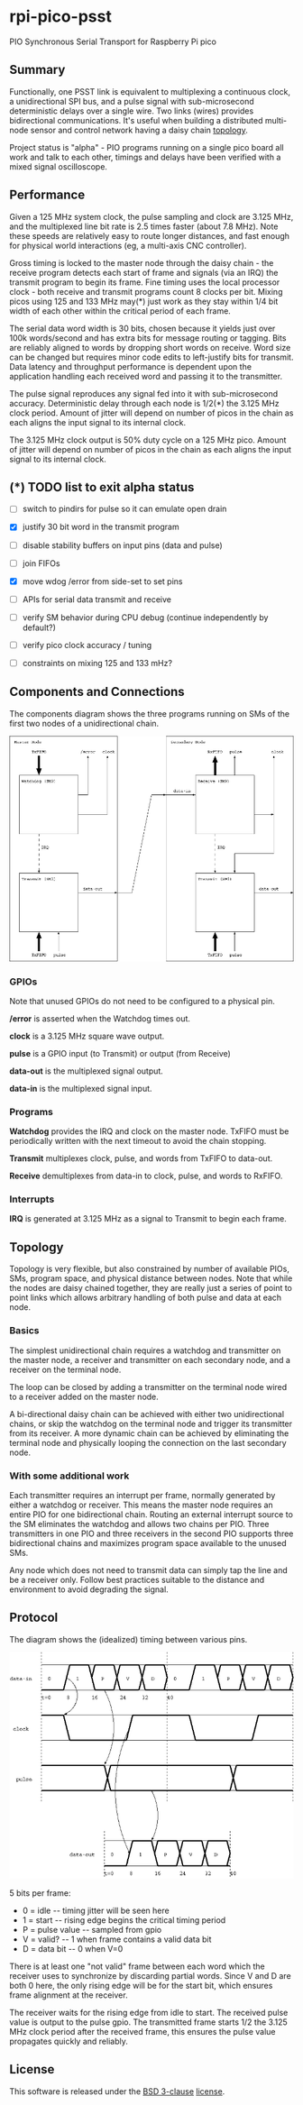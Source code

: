 # rpi-pico-psst
PIO Synchronous Serial Transport for Raspberry Pi pico


## Summary

Functionally, one PSST link is equivalent to multiplexing a continuous
clock, a unidirectional SPI bus, and a pulse signal with
sub-microsecond deterministic delays over a single wire.
Two links (wires) provides bidirectional communications.
It's useful when building a distributed multi-node sensor and control
network having a daisy chain [topology](#Topology).

Project status is "alpha" - PIO programs running on a single pico board
all work and talk to each other, timings and delays have been verified
with a mixed signal oscilloscope.


## Performance

Given a 125 MHz system clock, the pulse sampling and clock are 3.125
MHz, and the multiplexed line bit rate is 2.5 times faster (about 7.8
MHz).
Note these speeds are relatively easy to route longer distances, and
fast enough for physical world interactions (eg, a multi-axis CNC
controller).

Gross timing is locked to the master node through the daisy chain -
the receive program detects each start of frame and signals (via an
IRQ) the transmit program to begin its frame.
Fine timing uses the local processor clock - both receive and transmit
programs count 8 clocks per bit.
Mixing picos using 125 and 133 MHz may(*) just work as they stay within
1/4 bit width of each other within the critical period of each frame.

The serial data word width is 30 bits, chosen because it yields just
over 100k words/second and has extra bits for message routing or
tagging.
Bits are reliably aligned to words by dropping short words on receive.
Word size can be changed but requires minor code edits to left-justify
bits for transmit.
Data latency and throughput performance is dependent upon the
application handling each received word and passing it to the
transmitter.

The pulse signal reproduces any signal fed into it with sub-microsecond
accuracy.
Deterministic delay through each node is 1/2(*) the 3.125 MHz clock
period.
Amount of jitter will depend on number of picos in the chain as each
aligns the input signal to its internal clock.

The 3.125 MHz clock output is 50% duty cycle on a 125 MHz pico.
Amount of jitter will depend on number of picos in the chain as each
aligns the input signal to its internal clock.


## (*) TODO list to exit alpha status

- [ ] switch to pindirs for pulse so it can emulate open drain
- [x] justify 30 bit word in the transmit program
- [ ] disable stability buffers on input pins (data and pulse)
- [ ] join FIFOs
- [x] move wdog /error from side-set to set pins
- [ ] APIs for serial data transmit and receive
- [ ] verify SM behavior during CPU debug (continue independently by default?)
- [ ] verify pico clock accuracy / tuning
- [ ] constraints on mixing 125 and 133 mHz?


## Components and Connections

The components diagram shows the three programs running on SMs of
the first two nodes of a unidirectional chain.

![Basic Blocks](diagrams/basic-blocks.png)

### GPIOs

Note that unused GPIOs do not need to be configured to a physical pin.

**/error** is asserted when the Watchdog times out.

**clock** is a 3.125 MHz square wave output.

**pulse** is a GPIO input (to Transmit) or output (from Receive)

**data-out** is the multiplexed signal output.

**data-in** is the multiplexed signal input.

### Programs

**Watchdog** provides the IRQ and clock on the master node.
TxFIFO must be periodically written with the next timeout to avoid
the chain stopping.

**Transmit** multiplexes clock, pulse, and words from TxFIFO to
data-out.

**Receive** demultiplexes from data-in to clock, pulse, and words to
RxFIFO.

### Interrupts

**IRQ** is generated at 3.125 MHz as a signal to Transmit to begin each
frame.

## Topology

Topology is very flexible, but also constrained by number of available
PIOs, SMs, program space, and physical distance between nodes.
Note that while the nodes are daisy chained together, they are really
just a series of point to point links which allows arbitrary handling
of both pulse and data at each node.


### Basics

The simplest unidirectional chain requires a watchdog and transmitter
on the master node, a receiver and transmitter on each secondary node,
and a receiver on the terminal node.

The loop can be closed by adding a transmitter on the terminal node
wired to a receiver added on the master node.

A bi-directional daisy chain can be achieved with either two
unidirectional chains, or skip the watchdog on the terminal node and
trigger its transmitter from its receiver.
A more dynamic chain can be achieved by eliminating the terminal node
and physically looping the connection on the last secondary node.

### With some additional work

Each transmitter requires an interrupt per frame, normally generated
by either a watchdog or receiver.
This means the master node requires an entire PIO for one bidirectional
chain.
Routing an external interrupt source to the SM eliminates the watchdog
and allows two chains per PIO.
Three transmitters in one PIO and three receivers in the second PIO
supports three bidirectional chains and maximizes program space
available to the unused SMs.

Any node which does not need to transmit data can simply tap the line
and be a receiver only.
Follow best practices suitable to the distance and environment to avoid
degrading the signal.


## Protocol

The diagram shows the (idealized) timing between various pins.

![Timing diagram](diagrams/protocol.png)

5 bits per frame:

* 0 = idle -- timing jitter will be seen here
* 1 = start -- rising edge begins the critical timing period
* P = pulse value -- sampled from gpio
* V = valid? -- 1 when frame contains a valid data bit
* D = data bit -- 0 when V=0

There is at least one "not valid" frame between each word which the
receiver uses to synchronize by discarding partial words.
Since V and D are both 0 here, the only rising edge will be for the
start bit, which ensures frame alignment at the receiver.

The receiver waits for the rising edge from idle to start.
The received pulse value is output to the pulse gpio.
The transmitted frame starts 1/2 the 3.125 MHz clock period after the
received frame, this ensures the pulse value propagates quickly and
reliably.


## License

This software is released under the
[BSD 3-clause](https://directory.fsf.org/wiki/License:BSD-3-Clause)
[license](LICENSE).
